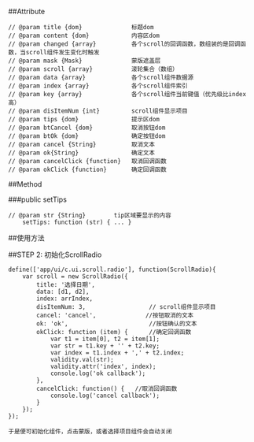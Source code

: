 ##Attribute
<pre><code>// @param title {dom}              标题dom
// @param content {dom}            内容区dom
// @param changed {array}          各个scroll的回调函数，数组装的是回调函数，当scroll组件发生变化时触发
// @param mask {Mask}              蒙版遮盖层
// @param scroll {array}           滚轮集合（数组）
// @param data {array}             各个scroll组件数据源
// @param index {array}            各个scroll组件索引
// @param key {array}              各个scroll组件当前键值（优先级比index高）
// @param disItemNum {int}         scroll组件显示项目
// @param tips {dom}               提示区dom
// @param btCancel {dom}           取消按钮dom
// @param btOk {dom}               确定按钮dom
// @param cancel {String}          取消文本
// @param ok{String}               确定文本
// @param cancelClick {function}   取消回调函数
// @param okClick {function}       确定回调函数
</code></pre>

##Method

###public setTips

<pre><code>// @param str {String}        tip区域要显示的内容
    setTips: function (str) { ... }
</code></pre>

##使用方法

##STEP 2: 初始化ScrollRadio

<pre><code>define(['app/ui/c.ui.scroll.radio'], function(ScrollRadio){
    var scroll = new ScrollRadio({
        title: '选择日期',
        data: [d1, d2],
        index: arrIndex,
        disItemNum: 3,                  // scroll组件显示项目
        cancel: 'cancel',              //按钮取消的文本
        ok: 'ok',                       //按钮确认的文本
        okClick: function (item) {      //确定回调函数
            var t1 = item[0], t2 = item[1];
            var str = t1.key + '' + t2.key;
            var index = t1.index + ',' + t2.index;
            validity.val(str);
            validity.attr('index', index);
            console.log('ok callback');
        },
        cancelClick: function() {   //取消回调函数
            console.log('cancel callback');
        }
    });
});

于是便可初始化组件，点击蒙版，或者选择项目组件会自动关闭
</code></pre>